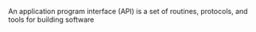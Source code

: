 An application program interface (API) is a set of routines, protocols, and tools for building software
